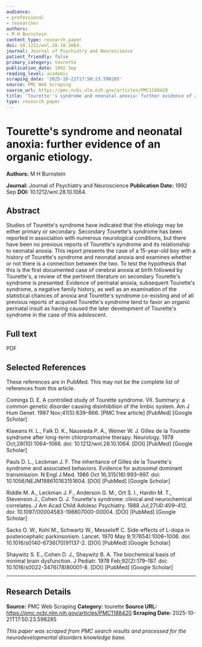 ```yaml
---
audience:
- professional
- researcher
authors:
- M H Burnstein
content_type: research_paper
doi: 10.1212/wnl.28.10.1064.
journal: Journal of Psychiatry and Neuroscience
patient_friendly: false
primary_category: tourette
publication_date: 1992 Sep
reading_level: academic
scraping_date: '2025-10-21T17:50:23.598285'
source: PMC Web Scraping
source_url: https://pmc.ncbi.nlm.nih.gov/articles/PMC1188420
title: 'Tourette''s syndrome and neonatal anoxia: further evidence of an organic etiology.'
type: research_paper
---
```

# Tourette's syndrome and neonatal anoxia: further evidence of an organic etiology.

**Authors:** M H Burnstein

**Journal:** Journal of Psychiatry and Neuroscience
**Publication Date:** 1992 Sep
**DOI:** 10.1212/wnl.28.10.1064.

## Abstract

Studies of Tourette's syndrome have indicated that the etiology may be either primary or secondary. Secondary Tourette's syndrome has been reported in association with numerous neurological conditions, but there have been no previous reports of Tourette's syndrome and its relationship to neonatal anoxia. This report presents the case of a 15-year-old boy with a history of Tourette's syndrome and neonatal anoxia and examines whether or not there is a connection between the two. To test the hypothesis that this is the first documented case of cerebral anoxia at birth followed by Tourette's, a review of the pertinent literature on secondary Tourette's syndrome is presented. Evidence of perinatal anoxia, subsequent Tourette's syndrome, a negative family history, as well as an examination of the statistical chances of anoxia and Tourette's syndrome co-existing and of all previous reports of acquired Tourette's syndrome tend to favor an organic perinatal insult as having caused the later development of Tourette's syndrome in the case of this adolescent.

## Full text

PDF

## Selected References

These references are in PubMed. This may not be the complete list of references from this article.




Comings D. E. A controlled study of Tourette syndrome. VII. Summary: a common genetic disorder causing disinhibition of the limbic system. Am J Hum Genet. 1987 Nov;41(5):839–866. [PMC free article] [PubMed] [Google Scholar]

Klawans H. L., Falk D. K., Nausieda P. A., Weiner W. J. Gilles de la Tourette syndrome after long-term chlorpromazine therapy. Neurology. 1978 Oct;28(10):1064–1066. doi: 10.1212/wnl.28.10.1064. [DOI] [PubMed] [Google Scholar]

Pauls D. L., Leckman J. F. The inheritance of Gilles de la Tourette's syndrome and associated behaviors. Evidence for autosomal dominant transmission. N Engl J Med. 1986 Oct 16;315(16):993–997. doi: 10.1056/NEJM198610163151604. [DOI] [PubMed] [Google Scholar]

Riddle M. A., Leckman J. F., Anderson G. M., Ort S. I., Hardin M. T., Stevenson J., Cohen D. J. Tourette's syndrome: clinical and neurochemical correlates. J Am Acad Child Adolesc Psychiatry. 1988 Jul;27(4):409–412. doi: 10.1097/00004583-198807000-00004. [DOI] [PubMed] [Google Scholar]

Sacks O. W., Kohl M., Schwartz W., Messeloff C. Side-effects of L-dopa in postencephalic parkinsonism. Lancet. 1970 May 9;1(7654):1006–1006. doi: 10.1016/s0140-6736(70)91137-2. [DOI] [PubMed] [Google Scholar]

Shaywitz S. E., Cohen D. J., Shaywitz B. A. The biochemical basis of minimal brain dysfunction. J Pediatr. 1978 Feb;92(2):179–187. doi: 10.1016/s0022-3476(78)80001-8. [DOI] [PubMed] [Google Scholar]

---

## Research Details

**Source:** PMC Web Scraping
**Category:** tourette
**Source URL:** https://pmc.ncbi.nlm.nih.gov/articles/PMC1188420
**Scraping Date:** 2025-10-21T17:50:23.598285

*This paper was scraped from PMC search results and processed for the neurodevelopmental disorders knowledge base.*